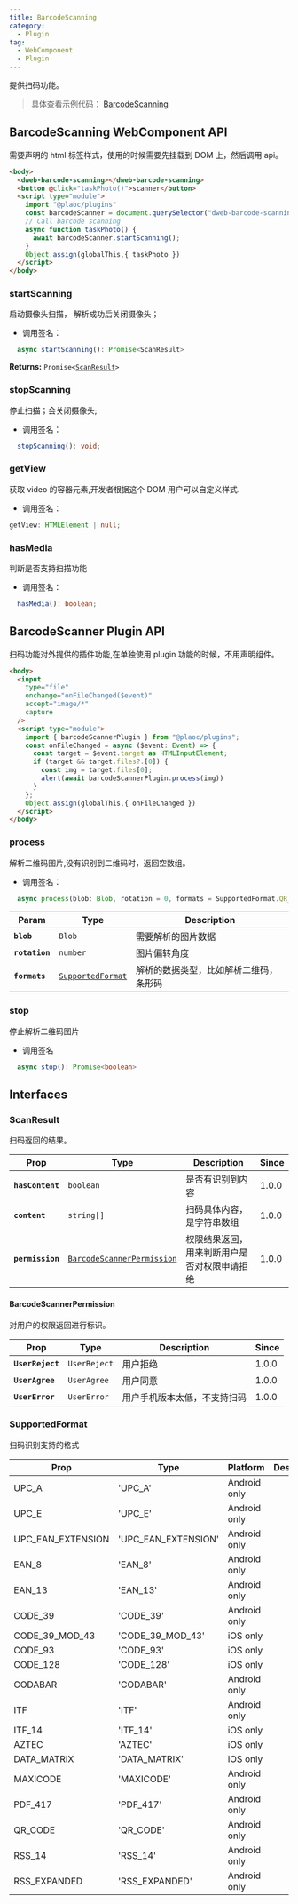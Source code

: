 ```yaml
---
title: BarcodeScanning
category:
  - Plugin
tag:
  - WebComponent
  - Plugin
---
```


提供扫码功能。

> 具体查看示例代码： [BarcodeScanning](https://github.com/BioforestChain/dweb_browser/blob/main/plaoc/demo/src/pages/BarcodeScanning.vue)

## BarcodeScanning WebComponent API

需要声明的 html 标签样式，使用的时候需要先挂载到 DOM 上，然后调用 api。

```html
<body>
  <dweb-barcode-scanning></dweb-barcode-scanning>
  <button @click="taskPhoto()">scanner</button>
  <script type="module">
    import "@plaoc/plugins"
    const barcodeScanner = document.querySelector("dweb-barcode-scanning")!
    // Call barcode scanning
    async function taskPhoto() {
      await barcodeScanner.startScanning();
    }
    Object.assign(globalThis,{ taskPhoto })
  </script>
</body>
```

### startScanning

启动摄像头扫描， 解析成功后关闭摄像头；

- 调用签名：

```ts
  async startScanning(): Promise<ScanResult>
```

**Returns:** <code>Promise&lt;<a href="#scanresult">ScanResult</a>&gt;</code>

### stopScanning

停止扫描；会关闭摄像头;

- 调用签名：

```ts
  stopScanning(): void;
```

### getView

获取 video 的容器元素,开发者根据这个 DOM 用户可以自定义样式.

- 调用签名：

```ts
getView: HTMLElement | null;
```

### hasMedia

判断是否支持扫描功能

- 调用签名：

```ts
  hasMedia(): boolean;
```

## BarcodeScanner Plugin API

扫码功能对外提供的插件功能,在单独使用 plugin 功能的时候，不用声明组件。

```html
<body>
  <input
    type="file"
    onchange="onFileChanged($event)"
    accept="image/*"
    capture
  />
  <script type="module">
    import { barcodeScannerPlugin } from "@plaoc/plugins";
    const onFileChanged = async ($event: Event) => {
      const target = $event.target as HTMLInputElement;
      if (target && target.files?.[0]) {
        const img = target.files[0];
        alert(await barcodeScannerPlugin.process(img))
      }
    };
    Object.assign(globalThis,{ onFileChanged })
  </script>
</body>
```

### process

解析二维码图片,没有识别到二维码时，返回空数组。

- 调用签名：

```ts
  async process(blob: Blob, rotation = 0, formats = SupportedFormat.QR_CODE): Promise<string[]>
```

| Param          | Type                                                        | Description                            |
| -------------- | ----------------------------------------------------------- | -------------------------------------- |
| **`blob`**     | <code>Blob</code>                                           | 需要解析的图片数据                     |
| **`rotation`** | <code>number</code>                                         | 图片偏转角度                           |
| **`formats`**  | <code><a href="#supportedformat">SupportedFormat</a></code> | 解析的数据类型，比如解析二维码，条形码 |

### stop

停止解析二维码图片

- 调用签名

```ts
  async stop(): Promise<boolean>
```

## Interfaces

### ScanResult

扫码返回的结果。

| Prop             | Type                                                                          | Description                                  | Since |
| ---------------- | ----------------------------------------------------------------------------- | -------------------------------------------- | ----- |
| **`hasContent`** | <code>boolean</code>                                                          | 是否有识别到内容                             | 1.0.0 |
| **`content`**    | <code>string[]</code>                                                         | 扫码具体内容，是字符串数组                   | 1.0.0 |
| **`permission`** | <code><a href="#barcodescannerpermission">BarcodeScannerPermission</a></code> | 权限结果返回，用来判断用户是否对权限申请拒绝 | 1.0.0 |

#### BarcodeScannerPermission

对用户的权限返回进行标识。

| Prop             | Type                    | Description                  | Since |
| ---------------- | ----------------------- | ---------------------------- | ----- |
| **`UserReject`** | <code>UserReject</code> | 用户拒绝                     | 1.0.0 |
| **`UserAgree`**  | <code>UserAgree</code>  | 用户同意                     | 1.0.0 |
| **`UserError`**  | <code>UserError</code>  | 用户手机版本太低，不支持扫码 | 1.0.0 |

### SupportedFormat

扫码识别支持的格式

| Prop              | Type                | Platform     | Description |
| ----------------- | ------------------- | ------------ | ----------- |
| UPC_A             | 'UPC_A'             | Android only |             |
| UPC_E             | 'UPC_E'             | Android only |             |
| UPC_EAN_EXTENSION | 'UPC_EAN_EXTENSION' | Android only |             |
| EAN_8             | 'EAN_8'             | Android only |             |
| EAN_13            | 'EAN_13'            | Android only |             |
| CODE_39           | 'CODE_39'           | Android only |             |
| CODE_39_MOD_43    | 'CODE_39_MOD_43'    | iOS only     |             |
| CODE_93           | 'CODE_93'           | iOS only     |             |
| CODE_128          | 'CODE_128'          | iOS only     |             |
| CODABAR           | 'CODABAR'           | Android only |             |
| ITF               | 'ITF'               | Android only |             |
| ITF_14            | 'ITF_14'            | iOS only     |             |
| AZTEC             | 'AZTEC'             | iOS only     |             |
| DATA_MATRIX       | 'DATA_MATRIX'       | iOS only     |             |
| MAXICODE          | 'MAXICODE'          | Android only |             |
| PDF_417           | 'PDF_417'           | Android only |             |
| QR_CODE           | 'QR_CODE'           | Android only |             |
| RSS_14            | 'RSS_14'            | Android only |             |
| RSS_EXPANDED      | 'RSS_EXPANDED'      | Android only |             |
